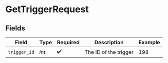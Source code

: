 # GetTriggerRequest


## Fields

| Field                 | Type                  | Required              | Description           | Example               |
| --------------------- | --------------------- | --------------------- | --------------------- | --------------------- |
| `trigger_id`          | *int*                 | :heavy_check_mark:    | The ID of the trigger | 198                   |